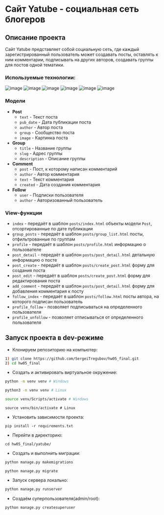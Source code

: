 # Сайт Yatube - социальная сеть блогеров
## Описание проекта
Сайт Yatube представляет собой социальную сеть, где каждый зарегистрированный пользователь может создавать посты, оставлять к ним комментарии, подписывать на других авторов, создавать группы для постов одной тематики.
### Используемые технологии:
![image](https://img.shields.io/badge/Python-FFD43B?style=for-the-badge&logo=python&logoColor=blue)
![image](https://img.shields.io/badge/SQLite-07405E?style=for-the-badge&logo=sqlite&logoColor=white)
![image](https://img.shields.io/badge/Django-092E20?style=for-the-badge&logo=django&logoColor=green)
![image](https://img.shields.io/badge/django%20rest-ff1709?style=for-the-badge&logo=django&logoColor=white)
![image](https://img.shields.io/badge/VSCode-0078D4?style=for-the-badge&logo=visual%20studio%20code&logoColor=white)
![image](https://img.shields.io/badge/GitHub-100000?style=for-the-badge&logo=github&logoColor=white)

### Модели

* **Post**
    * `text` - Текст поста
    * `pub_date` - Дата публикации поста
    * `author` - Автор поста
    * `group` - Сообщество поста
    * `image` - Картинка поста
* **Group**
    * `title` - Название группы
    * `slug` - Адрес группы
    * `description` - Описание группы
* **Comment**
    * `post` - Пост, к которому написан комментарий
    * `author` - Автор комментария
    * `text` - Текст комментария
    * `created` - Дата создания комментария
* **Follow**
    * `user` - Подписки пользователя
    * `author` - Авторизованный пользователь


### View-функции

* `index` - передаёт в шаблон `posts/index.html` объекты модели `Post`, отсортированные по дате публикации
* `group_posts` - передаёт в шаблон `posts/group_list.html` посты, отфильтрованные по группам
* `profile` - передаёт в шаблон `posts/profile.html` информацию о пользователе
* `post_detail` - передаёт в шаблон `posts/post_detail.html` детальную информацию о посте
* `post_create` - передаёт в шаблон `posts/create_post.html` форму для создания поста
* `post_edit` - передаёт в шаблон `posts/create_post.html` форму для редактирования поста
* `add_comment` - передаёт в шаблон `posts/post_detail.html` форму для добавления комментария к посту
* `follow_index` - передаёт в шаблон `posts/follow.html` посты автора, на которого подписан пользователь
* `profile_follow` - позволяет подписываться на определенного пользователя
* `profile_unfollow` - позволяет отписываться от определенного пользователя





## Запуск проекта в dev-режиме
- Клонируем репозиторию на компьютер:
```bash
1) git clone https://github.com/SergeiTregubov/hw05_final.git
2) cd hw05_final
```
- Cоздать и активировать виртуальное окружение:
```bash
python -m venv venv # Windows
```
```bash
python3 -m venv venv # Linux
```
```bash
source venv/Scripts/activate # Windows
```
```
source venv/bin/activate # Linux
```
- Установить зависимости проекта:
```
pip install -r requirements.txt
```
- Перейти в директорию:
```
cd hw05_final/yatube/
```
- Создать и выполнить миграции:
```bash
python manage.py makemigrations
```
```
python manage.py migrate
```
- Запуск сервера локально:
```bash
python manage.py runserver
```
- Создаём суперпользователя(admin/root):
```bash
python manage.py createsuperuser
```
